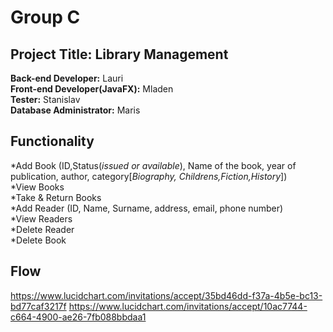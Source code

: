 # Group C<br />
## **Project Title**: Library Management<br />
**Back-end Developer:** Lauri<br />
**Front-end Developer(JavaFX):** Mladen<br />
**Tester:** Stanislav<br />
**Database Administrator:** Maris<br />

## Functionality

*Add Book (ID,Status(*issued or available*), Name of the book, year of publication, author, category[*Biography, Childrens,Fiction,History*])<br />
*View Books <br />
*Take & Return Books<br />
*Add Reader (ID, Name, Surname, address, email, phone number)<br />
*View Readers<br />
*Delete Reader<br />
*Delete Book<br />


## Flow
https://www.lucidchart.com/invitations/accept/35bd46dd-f37a-4b5e-bc13-bd77caf3217f
https://www.lucidchart.com/invitations/accept/10ac7744-c664-4900-ae26-7fb088bbdaa1


